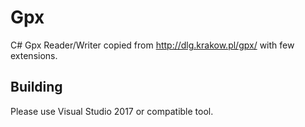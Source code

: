# Gpx

C# Gpx Reader/Writer copied from http://dlg.krakow.pl/gpx/ with few extensions.

## Building

Please use Visual Studio 2017 or compatible tool.